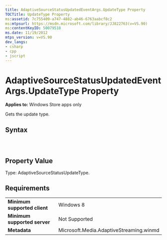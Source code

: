 ```yaml
---
title: AdaptiveSourceStatusUpdatedEventArgs.UpdateType Property
TOCTitle: UpdateType Property
ms:assetid: 7c755409-a747-4882-ab46-6763aabcf8c2
ms:mtpsurl: https://msdn.microsoft.com/library/JJ822763(v=VS.90)
ms:contentKeyID: 50079518
ms.date: 11/19/2012
mtps_version: v=VS.90
dev_langs:
- csharp
- cpp
- jscript
---
```


# AdaptiveSourceStatusUpdatedEventArgs.UpdateType Property

**Applies to:** Windows Store apps only

Gets the update type.

## Syntax

```csharp
```

```cpp
```

```jscript
```

## Property Value

Type: AdaptiveSourceStatusUpdateType.

## Requirements

|||
|--- |--- |
|**Minimum supported client**|Windows 8|
|**Minimum supported server**|Not Supported|
|**Metadata**|Microsoft.Media.AdaptiveStreaming.winmd|

